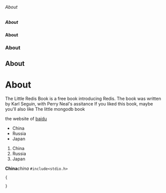 ###### About
##### About
#### About
### About
## About
# About
The Little Redis Book is a free book introducing Redis.
The book was written by Karl Seguin, with Perry Neal's assitance
If you liked this book, maybe you'll also like The little mongodb book

the website of [baidu](https://www.baidu.com)

* China
* Russia
* Japan

1. China
2. Russia
3. Japan

**China***china*
`#include<stdio.h>`
```int main()
{

}
```


